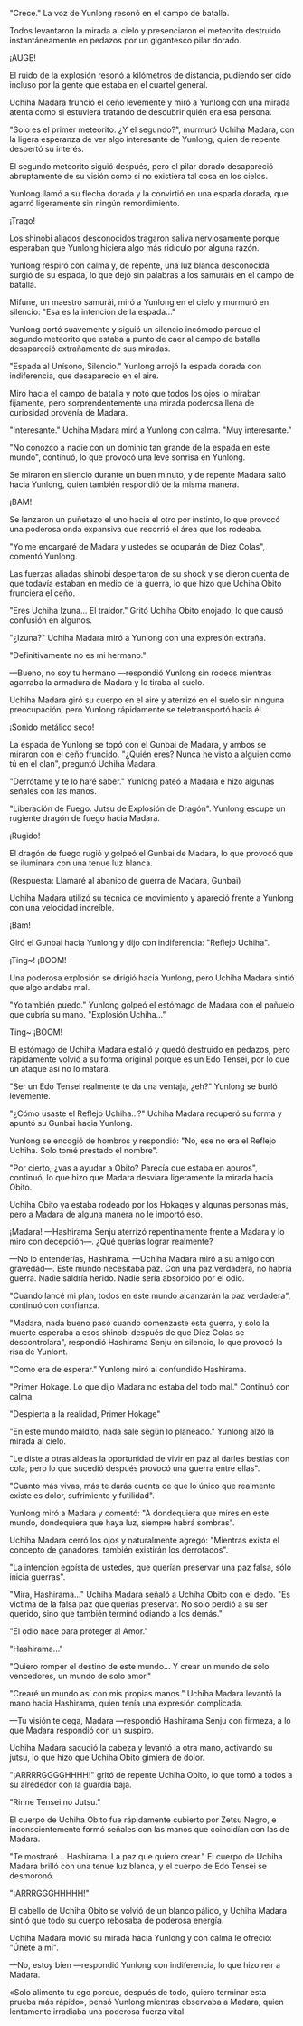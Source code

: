 
"Crece." La voz de Yunlong resonó en el campo de batalla.

Todos levantaron la mirada al cielo y presenciaron el meteorito destruido instantáneamente en pedazos por un gigantesco pilar dorado.

¡AUGE!

El ruido de la explosión resonó a kilómetros de distancia, pudiendo ser oído incluso por la gente que estaba en el cuartel general.

Uchiha Madara frunció el ceño levemente y miró a Yunlong con una mirada atenta como si estuviera tratando de descubrir quién era esa persona.

"Solo es el primer meteorito. ¿Y el segundo?", murmuró Uchiha Madara, con la ligera esperanza de ver algo interesante de Yunlong, quien de repente despertó su interés.

El segundo meteorito siguió después, pero el pilar dorado desapareció abruptamente de su visión como si no existiera tal cosa en los cielos.

Yunlong llamó a su flecha dorada y la convirtió en una espada dorada, que agarró ligeramente sin ningún remordimiento.

¡Trago!

Los shinobi aliados desconocidos tragaron saliva nerviosamente porque esperaban que Yunlong hiciera algo más ridículo por alguna razón.

Yunlong respiró con calma y, de repente, una luz blanca desconocida surgió de su espada, lo que dejó sin palabras a los samuráis en el campo de batalla.

Mifune, un maestro samurái, miró a Yunlong en el cielo y murmuró en silencio: "Esa es la intención de la espada..."

Yunlong cortó suavemente y siguió un silencio incómodo porque el segundo meteorito que estaba a punto de caer al campo de batalla desapareció extrañamente de sus miradas.

"Espada al Unísono, Silencio." Yunlong arrojó la espada dorada con indiferencia, que desapareció en el aire.

Miró hacia el campo de batalla y notó que todos los ojos lo miraban fijamente, pero sorprendentemente una mirada poderosa llena de curiosidad provenía de Madara.

"Interesante." Uchiha Madara miró a Yunlong con calma. "Muy interesante."

"No conozco a nadie con un dominio tan grande de la espada en este mundo", continuó, lo que provocó una leve sonrisa en Yunlong.

Se miraron en silencio durante un buen minuto, y de repente Madara saltó hacia Yunlong, quien también respondió de la misma manera.

¡BAM!

Se lanzaron un puñetazo el uno hacia el otro por instinto, lo que provocó una poderosa onda expansiva que recorrió el área que los rodeaba.

"Yo me encargaré de Madara y ustedes se ocuparán de Diez Colas", comentó Yunlong.

Las fuerzas aliadas shinobi despertaron de su shock y se dieron cuenta de que todavía estaban en medio de la guerra, lo que hizo que Uchiha Obito frunciera el ceño.

"Eres Uchiha Izuna... El traidor." Gritó Uchiha Obito enojado, lo que causó confusión en algunos.

"¿Izuna?" Uchiha Madara miró a Yunlong con una expresión extraña.

"Definitivamente no es mi hermano."

—Bueno, no soy tu hermano —respondió Yunlong sin rodeos mientras agarraba la armadura de Madara y lo tiraba al suelo.

Uchiha Madara giró su cuerpo en el aire y aterrizó en el suelo sin ninguna preocupación, pero Yunlong rápidamente se teletransportó hacia él.

¡Sonido metálico seco!

La espada de Yunlong se topó con el Gunbai de Madara, y ambos se miraron con el ceño fruncido. "¿Quién eres? Nunca he visto a alguien como tú en el clan", preguntó Uchiha Madara.

"Derrótame y te lo haré saber." Yunlong pateó a Madara e hizo algunas señales con las manos.

"Liberación de Fuego: Jutsu de Explosión de Dragón". Yunlong escupe un rugiente dragón de fuego hacia Madara.

¡Rugido!

El dragón de fuego rugió y golpeó el Gunbai de Madara, lo que provocó que se iluminara con una tenue luz blanca.

(Respuesta: Llamaré al abanico de guerra de Madara, Gunbai)

Uchiha Madara utilizó su técnica de movimiento y apareció frente a Yunlong con una velocidad increíble.

¡Bam!

Giró el Gunbai hacia Yunlong y dijo con indiferencia: "Reflejo Uchiha".

¡Ting~! ¡BOOM!

Una poderosa explosión se dirigió hacia Yunlong, pero Uchiha Madara sintió que algo andaba mal.

"Yo también puedo." Yunlong golpeó el estómago de Madara con el pañuelo que cubría su mano. "Explosión Uchiha..."

Ting~ ¡BOOM!

El estómago de Uchiha Madara estalló y quedó destruido en pedazos, pero rápidamente volvió a su forma original porque es un Edo Tensei, por lo que un ataque así no lo matará.

"Ser un Edo Tensei realmente te da una ventaja, ¿eh?" Yunlong se burló levemente.

"¿Cómo usaste el Reflejo Uchiha...?" Uchiha Madara recuperó su forma y apuntó su Gunbai hacia Yunlong.

Yunlong se encogió de hombros y respondió: "No, ese no era el Reflejo Uchiha. Solo tomé prestado el nombre".

"Por cierto, ¿vas a ayudar a Obito? Parecía que estaba en apuros", continuó, lo que hizo que Madara desviara ligeramente la mirada hacia Obito.

Uchiha Obito ya estaba rodeado por los Hokages y algunas personas más, pero a Madara de alguna manera no le importó eso.

¡Madara! —Hashirama Senju aterrizó repentinamente frente a Madara y lo miró con decepción—. ¿Qué querías lograr realmente?

—No lo entenderías, Hashirama. —Uchiha Madara miró a su amigo con gravedad—. Este mundo necesitaba paz. Con una paz verdadera, no habría guerra. Nadie saldría herido. Nadie sería absorbido por el odio.

"Cuando lancé mi plan, todos en este mundo alcanzarán la paz verdadera", continuó con confianza.

"Madara, nada bueno pasó cuando comenzaste esta guerra, y solo la muerte esperaba a esos shinobi después de que Diez Colas se descontrolara", respondió Hashirama Senju en silencio, lo que provocó la risa de Yunlont.

"Como era de esperar." Yunlong miró al confundido Hashirama.

"Primer Hokage. Lo que dijo Madara no estaba del todo mal." Continuó con calma.

"Despierta a la realidad, Primer Hokage"

"En este mundo maldito, nada sale según lo planeado." Yunlong alzó la mirada al cielo.

"Le diste a otras aldeas la oportunidad de vivir en paz al darles bestias con cola, pero lo que sucedió después provocó una guerra entre ellas".

"Cuanto más vivas, más te darás cuenta de que lo único que realmente existe es dolor, sufrimiento y futilidad".

Yunlong miró a Madara y comentó: "A dondequiera que mires en este mundo, dondequiera que haya luz, siempre habrá sombras".

Uchiha Madara cerró los ojos y naturalmente agregó: "Mientras exista el concepto de ganadores, también existirán los derrotados".

"La intención egoísta de ustedes, que querían preservar una paz falsa, sólo inicia guerras".

"Mira, Hashirama..." Uchiha Madara señaló a Uchiha Obito con el dedo. "Es víctima de la falsa paz que querías preservar. No solo perdió a su ser querido, sino que también terminó odiando a los demás."

"El odio nace para proteger al Amor."

"Hashirama..."

"Quiero romper el destino de este mundo... Y crear un mundo de solo vencedores, un mundo de solo amor."

"Crearé un mundo así con mis propias manos." Uchiha Madara levantó la mano hacia Hashirama, quien tenía una expresión complicada.

—Tu visión te cega, Madara —respondió Hashirama Senju con firmeza, a lo que Madara respondió con un suspiro.

Uchiha Madara sacudió la cabeza y levantó la otra mano, activando su jutsu, lo que hizo que Uchiha Obito gimiera de dolor.

"¡ARRRRGGGGHHHH!" gritó de repente Uchiha Obito, lo que tomó a todos a su alrededor con la guardia baja.

"Rinne Tensei no Jutsu."

El cuerpo de Uchiha Obito fue rápidamente cubierto por Zetsu Negro, e inconscientemente formó señales con las manos que coincidían con las de Madara.

"Te mostraré... Hashirama. La paz que quiero crear." El cuerpo de Uchiha Madara brilló con una tenue luz blanca, y el cuerpo de Edo Tensei se desmoronó.

"¡ARRRGGGHHHHH!"

El cabello de Uchiha Obito se volvió de un blanco pálido, y Uchiha Madara sintió que todo su cuerpo rebosaba de poderosa energía.

Uchiha Madara movió su mirada hacia Yunlong y con calma le ofreció: "Únete a mí".

—No, estoy bien —respondió Yunlong con indiferencia, lo que hizo reír a Madara.

«Solo alimento tu ego porque, después de todo, quiero terminar esta prueba más rápido», pensó Yunlong mientras observaba a Madara, quien lentamente irradiaba una poderosa fuerza vital.